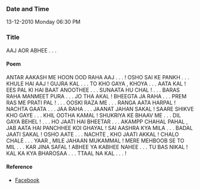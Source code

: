 ### Date and Time

13-12-2010 Monday 06:30 PM

### Title

AAJ AOR ABHEE . . .

#### Poem

ANTAR AAKASH ME HOON OOD RAHA AAJ . . . ! OSHO SAI KE PANKH . . . KHULE HAI AAJ ! GUJRA KAL . . . TO KHO GAYA , KHOYA . . . AATA KAL ! EES PAL KI HAI BAAT ANOOTHEE . . . SUNAATA HU CHAL ! . . . BARAS RAHA MANMEET PURA . . . JO THA AKAL ! BHEEGTA JA RAHA . . . PREM RAS ME PRATI PAL ! . . . OOSKI RAZA ME . . . RANGA AATA HARPAL ! NACHTA GAATA . . . JAA RAHA . . . JAANAT JAHAN SAKAL ! SAARE SHIKVE KHO GAYE . . . KHIL OOTHA KAMAL ! SHUKRIYA KE BHAAV ME . . . DIL GAYA BEHEL ! . . . HO JAATI HAI BHEETAR . . . AKAMPP CHAHAL PAHAL , JAB AATA HAI PANCHHEE KOI GHAYAL ! SAI AASHRA KYA MILA . . . BADAL JAATI SAKAL ! OSHO AATE . . . NACHTE , KHO JAATI AKKAL ! CHALO CHALE . . . YAAR , MILE JAHAAN MUKAMMAL ! MERE MEHBOOB SE TO MIL . . . KAR JINA SAFAL ! ABHEE YA  KABHEE NAHEE . . . TU BAS  NIKAL ! KAL KA KYA BHAROSAA . . . TTAAL NA KAL . . . !

#### Reference

* [Facebook](https://www.facebook.com/share/DXjUzirKyVKQPEuZ/)
